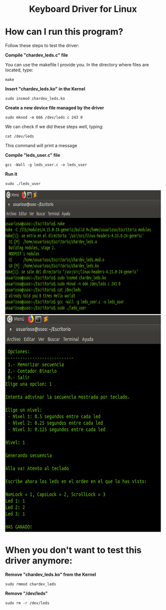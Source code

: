 <h1 align="center"> Keyboard Driver for Linux </h1>

# How can I run this program?

Follow these steps to test the driver:

<b>Compile "chardev_leds.c" file </b>

You can use the makefile I provide you. In the directory where files are located, type:
```
make
```
<b>Insert "chardev_leds.ko" in the Kernel</b>
```
sudo insmod chardev_leds.ko
```
<b>Create a new device file managed by the driver</b>
```
sudo mknod -m 666 /dev/leds c 243 0
```
We can check if we did these steps well, typing:
```
cat /dev/leds
```
This command will print a message

<b>Compile "leds_user.c" file</b>
```
gcc -Wall -g leds_user.c -o leds_user
```
<b>Run it</b>
```
sudo ./leds_user
```
<p>
  <div align="center">
    <img src="https://github.com/arturobp3/Keyboard_Driver/blob/master/img/terminal1.png" width="700" height="400">
    <img src="https://github.com/arturobp3/Keyboard_Driver/blob/master/img/terminal2.png" width="700" height="700">
  </div>      
</p>

# When you don't want to test this driver anymore:

<b>Remove "chardev_leds.ko" from the Kernel</b>
```
sudo rmmod chardev_leds
```

<b>Remove "/dev/leds"</b>
```
sudo rm -r /dev/leds
```
